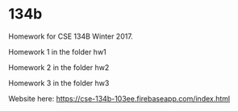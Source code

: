 # 134b

Homework for CSE 134B Winter 2017.

Homework 1 in the folder hw1

Homework 2 in the folder hw2

Homework 3 in the folder hw3

Website here: https://cse-134b-103ee.firebaseapp.com/index.html

